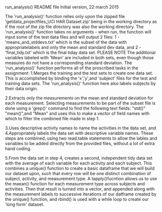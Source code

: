 run_analysis() README file
Initial version, 22 march 2015

The 'run_analysis()' function relies only upon the zipped file 'getdata_projectfiles_UCI HAR Dataset.zip' being in the working directory as if the root of the zip file directory was also the working directory. 
The 'run_analysis()' function takes no arguments - when run, the function will input some of the test data files and will output 2 files:
1 - 'means_and_stddevs.txt' which is the subset of the data with appropriatelabels and only the mean and standard dev data, and
2 - 'final_tidy.txt' which is the final tiday data set.
PLEASE NOTE The additional variables labeled with 'Mean' are included in both sets, even though those measures do not have a corresponding standard deviation.
The 'run_analysis()' function performs all of the proscribed tasks in the assignment:
1.Merges the training and the test sets to create one data set.
This is accomplished by binding the 'x','y',and 'subject' files for the test and training data sets. The 'run_analysis()' function here also labels subjects by their data origin.

2.Extracts only the measurements on the mean and standard deviation for each measurement. 
Selecting measurements to be part of the subset file is done using a 'grep()' command to find the following text fields:
"std()"
"mean()",and 
"Mean" 
and uses this to make a vector of field names with which to filter the combined file made in step 1.

3.Uses descriptive activity names to name the activities in the data set, and
4.Appropriately labels the data set with descriptive variable names. 
These steps are combined, using two read.table statements to allow the lables and variables to be added directly from the provided files, without a lot of extra hand coding. 

5.From the data set in step 4, creates a second, independent tidy data set with the average of each variable for each activity and each subject.
This combines a unique() function to create a basic dataframe that we will build our dataset upon, such that every row will be one distinct combination of subject, activity, and measurement type.
A tapply()fucntion allows us to use the maean() function for each measurement type across subjects and activities. 
Then that result is turned into a vector, and appended along with the measurement labels to successive iterations of our datframe created by the unique() function, and rbind() is used with a while loop to create our 'long form' dataset.